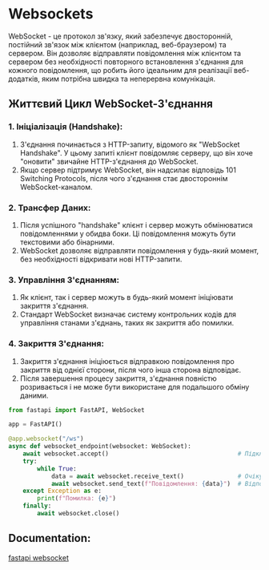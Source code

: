 # Websockets
WebSocket - це протокол зв'язку, який забезпечує двосторонній, постійний зв'язок між клієнтом (наприклад, веб-браузером) та сервером. Він дозволяє відправляти повідомлення між клієнтом та сервером без необхідності повторного встановлення з'єднання для кожного повідомлення, що робить його ідеальним для реалізації веб-додатків, яким потрібна швидка та неперервна комунікація.

## Життєвий Цикл WebSocket-З'єднання
###  1. Ініціалізація (Handshake):
1. З'єднання починається з HTTP-запиту, відомого як "WebSocket Handshake". У цьому запиті клієнт повідомляє серверу, що він хоче "оновити" звичайне HTTP-з'єднання до WebSocket.
2. Якщо сервер підтримує WebSocket, він надсилає відповідь 101 Switching Protocols, після чого з'єднання стає двостороннім WebSocket-каналом.
### 2. Трансфер Даних:
1. Після успішного "handshake" клієнт і сервер можуть обмінюватися повідомленнями у обидва боки. Ці повідомлення можуть бути текстовими або бінарними.
2. WebSocket дозволяє відправляти повідомлення у будь-який момент, без необхідності відкривати нові HTTP-запити.
### 3. Управління З'єднанням:
1. Як клієнт, так і сервер можуть в будь-який момент ініціювати закриття з'єднання.
2. Стандарт WebSocket визначає систему контрольних кодів для управління станами з'єднань, таких як закриття або помилки.
### 4. Закриття З'єднання:
1. Закриття з'єднання ініціюється відправкою повідомлення про закриття від однієї сторони, після чого інша сторона відповідає.
2. Після завершення процесу закриття, з'єднання повністю розривається і не може бути використане для подальшого обміну даними.

```python 
from fastapi import FastAPI, WebSocket

app = FastAPI()

@app.websocket("/ws")
async def websocket_endpoint(websocket: WebSocket):
    await websocket.accept()                                    # Підключення
    try:
        while True:
            data = await websocket.receive_text()               # Очікування на повідомлення від клієнта
            await websocket.send_text(f"Повідомлення: {data}")  # Відповідь сервера
    except Exception as e:
        print(f"Помилка: {e}")
    finally:
        await websocket.close()
```


## Documentation:

[fastapi websocket](https://fastapi.tiangolo.com/advanced/websockets/)
